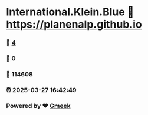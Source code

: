 # International.Klein.Blue :link: https://planenalp.github.io 
### :page_facing_up: [4](https://planenalp.github.io/tag.html) 
### :speech_balloon: 0 
### :hibiscus: 114608 
### :alarm_clock: 2025-03-27 16:42:49 
### Powered by :heart: [Gmeek](https://github.com/Meekdai/Gmeek)
